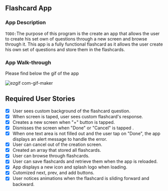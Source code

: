 ## Flashcard App

### App Description
`TODO:`The purpose of this program is the create an app that allows the user to create his set own of
questions through a new screen and browse through it. This app is a fully functional flashcard as it allows
the user create his own set of questions and store them in the flashcards.

### App Walk-through

Please find below the gif of the app


![ezgif com-gif-maker](https://user-images.githubusercontent.com/63592880/113465469-3382fd00-9402-11eb-86ff-b89afee0bb59.gif)



## Required User Stories
- [x] User sees custom background of the flashcard question.
- [x] When screen is taped, user sees custom flashcard's response.
- [x] Creates a new screen when "+" button is tapped.
- [x] Dismisses the screen when "Done" or "Cancel" is tapped .
- [x] When one text area is not filled out and the user tap on "Done", the app displays an alert message
      to handle the error.
- [x] User can cancel out of the creation screen.
- [x] Created an array that stored all flashcards.
- [x] User can browse through flashcards.
- [x] User can save flashcards and retrieve them when the app is reloaded.
- [x] App displays a new icon and splash logo when loading.
- [x] Cutomized next, prev, and add buttons.
- [x] User notices animations when the flashcard is sliding forward and backward.

